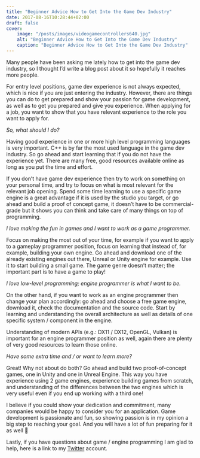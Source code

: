 ```yaml
---
title: "Beginner Advice How to Get Into the Game Dev Industry"
date: 2017-08-16T10:28:44+02:00
draft: false
cover:
    image: "/posts/images/videogamecontrollers640.jpg"
    alt: "Beginner Advice How to Get Into the Game Dev Industry"
    caption: "Beginner Advice How to Get Into the Game Dev Industry"
---
```


Many people have been asking me lately how to get into the game dev industry, so I thought I’d write a blog post about it so hopefully it reaches more people.

For entry level positions, game dev experience is not always expected, which is nice if you are just entering the industry. However, there are things you can do to get prepared and show your passion for game development, as well as to get you prepared and give you experience. When applying for a job, you want to show that you have relevant experience to the role you want to apply for.

 
_So, what should I do?_

Having good experience in one or more high level programming languages is very important. C++ is by far the most used language in the game dev industry. So go ahead and start learning that if you do not have the experience yet. There are many free, good resources available online as long as you put the time and effort.

If you don’t have game dev experience then try to work on something on your personal time, and try to focus on what is most relevant for the relevant job opening. Spend some time learning to use a specific game engine is a great advantage if it is used by the studio you target, or go ahead and build a proof of concept game, it doesn’t have to be commercial-grade but it shows you can think and take care of many things on top of programming.

 
_I love making the fun in games and I want to work as a game programmer._

Focus on making the most out of your time, for example if you want to apply to a gameplay programmer position, focus on learning that instead of, for example, building your own engine. Go ahead and download one of the already existing engines out there, Unreal or Unity engine for example. Use it to start building a small game. The game genre doesn’t matter; the important part is to have a game to play!

 
_I love low-level programming; engine programmer is what I want to be._

On the other hand, if you want to work as an engine programmer then change your plan accordingly: go ahead and choose a free game engine, download it, check the documentation and the source code. Start by learning and understanding the overall architecture as well as details of one specific system / component in the engine.

Understanding of modern APIs (e.g.: DX11 / DX12, OpenGL, Vulkan) is important for an engine programmer position as well, again there are plenty of very good resources to learn those online.

 
_Have some extra time and / or want to learn more?_

Great! Why not about do both? Go ahead and build two proof-of-concept games, one in Unity and one in Unreal Engine. This way you have experience using 2 game engines, experience building games from scratch, and understanding of the differences between the two engines which is very useful even if you end up working with a third one!

I believe if you could show your dedication and commitment, many companies would be happy to consider you for an application. Game development is passionate and fun, so showing passion is in my opinion a big step to reaching your goal. And you will have a lot of fun preparing for it as well 🙂

Lastly, if you have questions about game / engine programming I am glad to help, here is a link to my [Twitter](https://twitter.com/NoXGameDev) account.